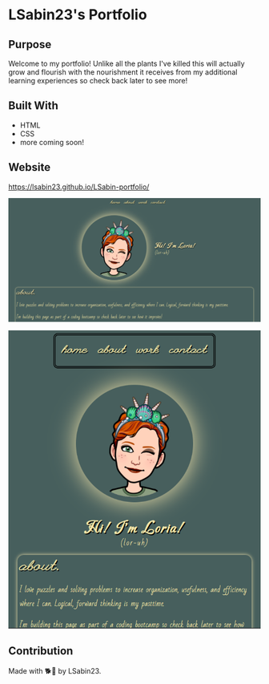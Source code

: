 # LSabin23's Portfolio

## Purpose
Welcome to my portfolio! Unlike all the plants I've killed this will actually grow and flourish with the nourishment it receives from my additional learning experiences so check back later to see more!

## Built With
* HTML
* CSS
* more coming soon!

## Website
https://lsabin23.github.io/LSabin-portfolio/

![Portfolio Page Browser Sample](./assets/images/LSabin-Portfolio-Screenshot.png)

![Portfolio Page Mobile Sample](./assets/images/LSabin-Portfolio-Screenshot-Mobile.png)

## Contribution
Made with 🐕💋 by LSabin23.
